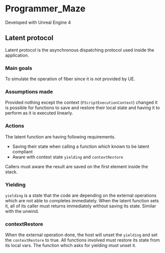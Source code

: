 # Programmer_Maze

Developed with Unreal Engine 4

## Latent protocol
Latent protocol is the asynchronous dispatching protocol used inside the application.

### Main goals
To simulate the operation of fiber since it is not provided by UE.

### Assumptions made
Provided nothing except the context (`FScriptExecutionContext`) changed it is possible for functions to save and restore their local state and having it to perform as it is executed linearly.

### Actions
The latent function are having following requirements.
- Saving their state when calling a function which known to be latent compliant
- Aware with context state `yielding` and `contextRestore`

Callers must aware the result are saved on the first element inside the stack.

### Yielding
`yielding` is a state that the code are depending on the external operations which are not able to completes immediately. When the latent function sets it, all of its caller must returns immediately without saving its state. Similar with the unwind.

### contextRestore
When the external operation done, the host will unset the `yielding` and set the `contextRestore` to true. All functions involved must restore its state from its local vars. The function which asks for yielding must unset it.

